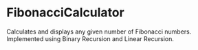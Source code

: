 # FibonacciCalculator
Calculates and displays any given number of Fibonacci numbers. Implemented using Binary Recursion and Linear Recursion.
